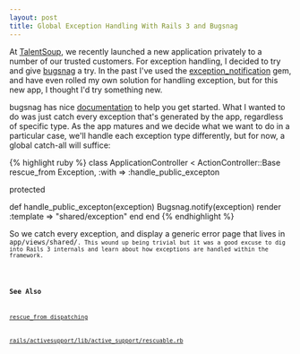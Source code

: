 ```yaml
---
layout: post
title: Global Exception Handling With Rails 3 and Bugsnag
---
```

<p>At <a href="https://talentsoup.com">TalentSoup</a>, we recently launched a new application privately to a number of our trusted customers.  For exception handling, I decided to try and give <a href="http://bugsnag.com">bugsnag</a> a try.  In the past I've used the <a href="https://github.com/rails/exception_notification">exception_notification</a> gem, and have even rolled my own solution for handling exception, but for this new app, I thought I'd try something new.</p>

<p>bugsnag has nice <a href="https://bugsnag.com/docs/notifiers/ruby">documentation</a> to help you get started. What I wanted to do was just catch every exception that's generated by the app, regardless of specific type.  As the app matures and we decide what we want to do in a particular case, we'll handle each exception type differently, but for now, a global catch-all will suffice:</p>

<p>
{% highlight ruby %}
class ApplicationController < ActionController::Base
  rescue_from Exception, :with => :handle_public_excepton
  
  protected

  def handle_public_excepton(exception)
    Bugsnag.notify(exception)
    render :template => "shared/exception"
  end
end
{% endhighlight %}
</p>

<p>So we catch every exception, and display a generic error page that lives in <code>app/views/shared/<code>. This wound up being trivial but it was a good excuse to dig into Rails 3 internals and learn about how exceptions are handled within the framework.</p>

<h3>See Also</h3>
<p><a href="http://m.onkey.org/rescue-from-dispatching">rescue_from dispatching</a></p>
<p><a href="https://github.com/rails/rails/blob/master/activesupport/lib/active_support/rescuable.rb">rails/activesupport/lib/active_support/rescuable.rb</a></p>
